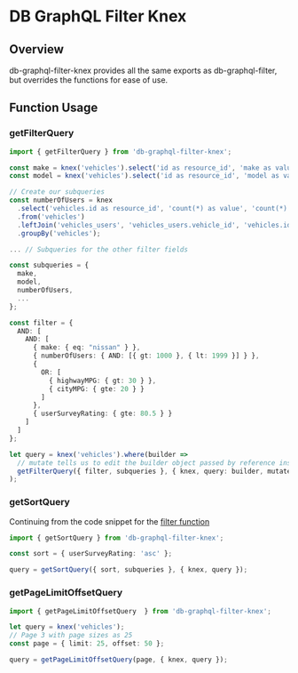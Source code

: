 # DB GraphQL Filter Knex

## Overview
db-graphql-filter-knex provides all the same exports as db-graphql-filter, but overrides the functions
for ease of use.

## Function Usage
### getFilterQuery
```ts
import { getFilterQuery } from 'db-graphql-filter-knex';

const make = knex('vehicles').select('id as resource_id', 'make as value', 'make as sort');
const model = knex('vehicles').select('id as resource_id', 'model as value', 'model as sort');

// Create our subqueries
const numberOfUsers = knex
  .select('vehicles.id as resource_id', 'count(*) as value', 'count(*) as sort')
  .from('vehicles')
  .leftJoin('vehicles_users', 'vehicles_users.vehicle_id', 'vehicles.id') // left join so we don't lose vehicles that don't have users
  .groupBy('vehicles');

... // Subqueries for the other filter fields

const subqueries = {
  make,
  model,
  numberOfUsers,
  ...
};

const filter = {
  AND: [
    AND: [
      { make: { eq: "nissan" } },
      { numberOfUsers: { AND: [{ gt: 1000 }, { lt: 1999 }] } },
      {
        OR: [
          { highwayMPG: { gt: 30 } },
          { cityMPG: { gte: 20 } }
        ]
      },
      { userSurveyRating: { gte: 80.5 } }
    ]
  ]
};

let query = knex('vehicles').where(builder =>
  // mutate tells us to edit the builder object passed by reference instead of cloning
  getFilterQuery({ filter, subqueries }, { knex, query: builder, mutate: true });
);
```

### getSortQuery
Continuing from the code snippet for the [filter function](#getfilterquery)
```ts
import { getSortQuery } from 'db-graphql-filter-knex';

const sort = { userSurveyRating: 'asc' };

query = getSortQuery({ sort, subqueries }, { knex, query });
```

### getPageLimitOffsetQuery
```ts
import { getPageLimitOffsetQuery  } from 'db-graphql-filter-knex';

let query = knex('vehicles');
// Page 3 with page sizes as 25
const page = { limit: 25, offset: 50 };

query = getPageLimitOffsetQuery(page, { knex, query });
```
